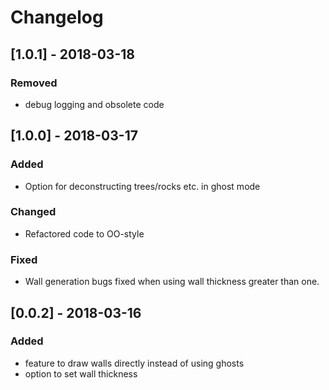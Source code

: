 # Changelog

## [1.0.1] - 2018-03-18
### Removed
- debug logging and obsolete code

## [1.0.0] - 2018-03-17
### Added
- Option for deconstructing trees/rocks etc. in ghost mode

### Changed
- Refactored code to OO-style

### Fixed
- Wall generation bugs fixed when using wall thickness greater than one.

## [0.0.2] - 2018-03-16
### Added
- feature to draw walls directly instead of using ghosts
- option to set wall thickness

